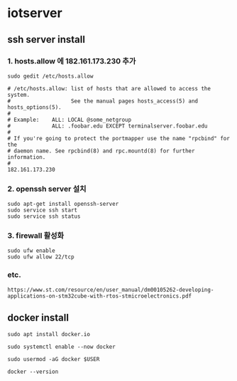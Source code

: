 # iotserver

## ssh server install

###  1. hosts.allow 에 182.161.173.230 추가 
    sudo gedit /etc/hosts.allow 

    # /etc/hosts.allow: list of hosts that are allowed to access the system.
    #                   See the manual pages hosts_access(5) and hosts_options(5).
    #
    # Example:    ALL: LOCAL @some_netgroup
    #             ALL: .foobar.edu EXCEPT terminalserver.foobar.edu
    #
    # If you're going to protect the portmapper use the name "rpcbind" for the
    # daemon name. See rpcbind(8) and rpc.mountd(8) for further information.
    #
    182.161.173.230


### 2. openssh server 설치 

    sudo apt-get install openssh-server
    sudo service ssh start
    sudo service ssh status


### 3. firewall 활성화 
    sudo ufw enable
    sudo ufw allow 22/tcp


### etc.

    https://www.st.com/resource/en/user_manual/dm00105262-developing-applications-on-stm32cube-with-rtos-stmicroelectronics.pdf



## docker install 

    sudo apt install docker.io

    sudo systemctl enable --now docker

    sudo usermod -aG docker $USER

    docker --version
